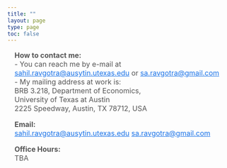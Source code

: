 ```yaml
---
title: ""
layout: page
type: page
toc: false
---
```


<div style="padding-left: 1rem; padding-right: 1rem;">

<p style="font-size: 16px; color: #555;">
<b>How to contact me:</b><br>
- You can reach me by e-mail at 
  <a href="mailto:sahil.ravgotra@austin.utexas.edu" style="color: #1a73e8;">sahil.ravgotra@ausytin.utexas.edu</a> or
<a href="mailto:sa.ravgotra@gmail.com" style="color: #1a73e8;">sa.ravgotra@gmail.com</a>
- My mailing address at work is:  <br>
BRB 3.218, Department of Economics, <br>
University of Texas at Austin<br>
2225 Speedway, Austin, TX 78712, USA
</p>

<p style="font-size: 16px; color: #555;">
<b>Email:</b><br>
<a href="mailto:sahil.ravgotra@austin.utexas.edu" style="color: #1a73e8;">sahil.ravgotra@ausytin.utexas.edu</a>
<a href="mailto:sa.ravgotra@gmail.com" style="color: #1a73e8;">sa.ravgotra@gmail.com</a>
</p>

<p style="font-size: 16px; color: #555;">
<b>Office Hours:</b><br>
TBA
</p>

</div>
